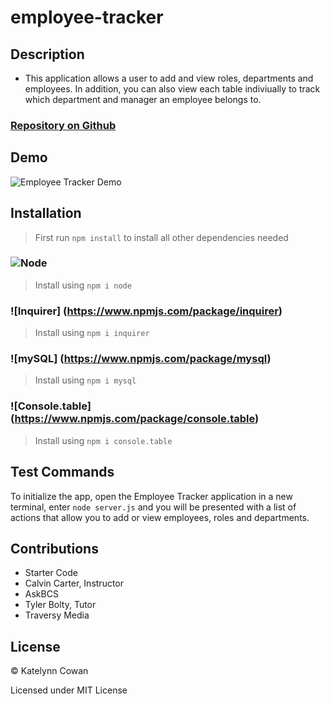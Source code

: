 # employee-tracker

## Description

- This application allows a user to add and view roles, departments and employees. In addition, you can also view each table indiviually to track which department and manager an employee belongs to.

### [Repository on Github](https://github.com/ktcwn/employee-tracker)

## Demo

![Employee Tracker Demo](employee-manager.gif)

## Installation

> First run `npm install` to install all other dependencies needed

### ![Node](https://nodejs.org/en/)

> Install using `npm i node`

### ![Inquirer] (https://www.npmjs.com/package/inquirer)

> Install using `npm i inquirer`

### ![mySQL] (https://www.npmjs.com/package/mysql)

> Install using `npm i mysql`

### ![Console.table] (https://www.npmjs.com/package/console.table)

> Install using `npm i console.table`

## Test Commands

To initialize the app, open the Employee Tracker application in a new terminal, enter `node server.js` and you will be presented with a list of actions that allow you to add or view employees, roles and departments.

## Contributions

- Starter Code
- Calvin Carter, Instructor
- AskBCS
- Tyler Bolty, Tutor
- Traversy Media

## License

© Katelynn Cowan

Licensed under MIT License
